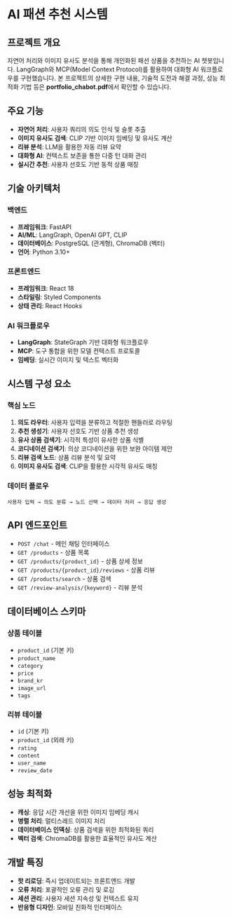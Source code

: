 # AI 패션 추천 시스템

## 프로젝트 개요

자연어 처리와 이미지 유사도 분석을 통해 개인화된 패션 상품을 추천하는 AI 챗봇입니다. 
LangGraph와 MCP(Model Context Protocol)를 활용하여 대화형 AI 워크플로우를 구현했습니다.
본 프로젝트의 상세한 구현 내용, 기술적 도전과 해결 과정, 성능 최적화 기법 등은 **portfolio_chabot.pdf**에서 확인할 수 있습니다.

## 주요 기능

- **자연어 처리**: 사용자 쿼리의 의도 인식 및 슬롯 추출
- **이미지 유사도 검색**: CLIP 기반 이미지 임베딩 및 유사도 계산
- **리뷰 분석**: LLM을 활용한 자동 리뷰 요약
- **대화형 AI**: 컨텍스트 보존을 통한 다중 턴 대화 관리
- **실시간 추천**: 사용자 선호도 기반 동적 상품 매칭

## 기술 아키텍처

### 백엔드
- **프레임워크**: FastAPI
- **AI/ML**: LangGraph, OpenAI GPT, CLIP
- **데이터베이스**: PostgreSQL (관계형), ChromaDB (벡터)
- **언어**: Python 3.10+

### 프론트엔드
- **프레임워크**: React 18
- **스타일링**: Styled Components
- **상태 관리**: React Hooks

### AI 워크플로우
- **LangGraph**: StateGraph 기반 대화형 워크플로우
- **MCP**: 도구 통합을 위한 모델 컨텍스트 프로토콜
- **임베딩**: 실시간 이미지 및 텍스트 벡터화

## 시스템 구성 요소

### 핵심 노드
1. **의도 라우터**: 사용자 입력을 분류하고 적절한 핸들러로 라우팅
2. **추천 생성기**: 사용자 선호도 기반 상품 추천 생성
3. **유사 상품 검색기**: 시각적 특성이 유사한 상품 식별
4. **코디네이션 검색기**: 의상 코디네이션을 위한 보완 아이템 제안
5. **리뷰 검색 노드**: 상품 리뷰 분석 및 요약
6. **이미지 유사도 검색**: CLIP을 활용한 시각적 유사도 매칭

### 데이터 플로우
```
사용자 입력 → 의도 분류 → 노드 선택 → 데이터 처리 → 응답 생성
```

## API 엔드포인트

- `POST /chat` - 메인 채팅 인터페이스
- `GET /products` - 상품 목록
- `GET /products/{product_id}` - 상품 상세 정보
- `GET /products/{product_id}/reviews` - 상품 리뷰
- `GET /products/search` - 상품 검색
- `GET /review-analysis/{keyword}` - 리뷰 분석

## 데이터베이스 스키마

### 상품 테이블
- `product_id` (기본 키)
- `product_name`
- `category`
- `price`
- `brand_kr`
- `image_url`
- `tags`

### 리뷰 테이블
- `id` (기본 키)
- `product_id` (외래 키)
- `rating`
- `content`
- `user_name`
- `review_date`

## 성능 최적화

- **캐싱**: 응답 시간 개선을 위한 이미지 임베딩 캐시
- **병렬 처리**: 멀티스레드 이미지 처리
- **데이터베이스 인덱싱**: 상품 검색을 위한 최적화된 쿼리
- **벡터 검색**: ChromaDB를 활용한 효율적인 유사도 계산

## 개발 특징

- **핫 리로딩**: 즉시 업데이트되는 프론트엔드 개발
- **오류 처리**: 포괄적인 오류 관리 및 로깅
- **세션 관리**: 사용자 세션 지속성 및 컨텍스트 유지
- **반응형 디자인**: 모바일 친화적 인터페이스
